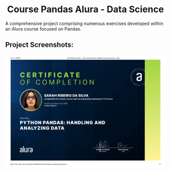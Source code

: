 <h1 align="center" id="title">Course Pandas Alura - Data Science</h1>

<p id="description">A comprehensive project comprising numerous exercises developed within an Alura course focused on Pandas.</p>

<h2>Project Screenshots:</h2>

<img src="./public/certificiation.jpg" alt="project-screenshot">

